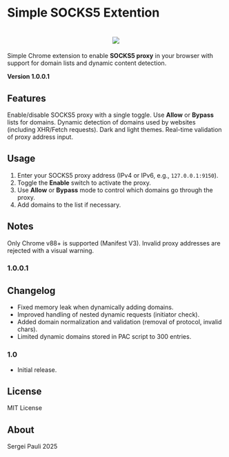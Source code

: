 # Simple SOCKS5 Extention

<h1 align="center">
  <img src="https://interface.sergeipauli.ru/simple_socks_5_banner_gh.jpg" style="max-width:100%; height:auto;">
</h1>

Simple Chrome extension to enable **SOCKS5 proxy** in your browser with support for domain lists and dynamic content detection.

**Version 1.0.0.1**

## Features

Enable/disable SOCKS5 proxy with a single toggle.
Use **Allow** or **Bypass** lists for domains.
Dynamic detection of domains used by websites (including XHR/Fetch requests).
Dark and light themes.
Real-time validation of proxy address input.

## Usage

1. Enter your SOCKS5 proxy address (IPv4 or IPv6, e.g., `127.0.0.1:9150`).
2. Toggle the **Enable** switch to activate the proxy.
3. Use **Allow** or **Bypass** mode to control which domains go through the proxy.
4. Add domains to the list if necessary.

## Notes

Only Chrome v88+ is supported (Manifest V3).
Invalid proxy addresses are rejected with a visual warning.

### 1.0.0.1

## Changelog
- Fixed memory leak when dynamically adding domains.  
- Improved handling of nested dynamic requests (initiator check).  
- Added domain normalization and validation (removal of protocol, invalid chars).  
- Limited dynamic domains stored in PAC script to 300 entries.  

### 1.0
- Initial release.

## License

MIT License

## About
Sergei Pauli 2025
